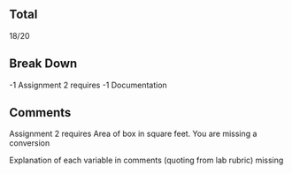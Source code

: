 ## Total ##
18/20
## Break Down ##
-1 Assignment 2 requires 
-1 Documentation
## Comments ##
Assignment 2 requires Area of box in square feet. You are missing a conversion 

Explanation of each variable in comments (quoting from lab rubric) missing